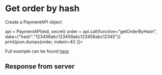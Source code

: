 # Get order by hash

<tabs>
    <tab title="%code-json%">
<code-block lang="json">
<![CDATA[
{
    "credentials": {
        "id": "%MERCHANT_ID%",
        "hash": "ae98fad9a1cc5e715c473b8a6d8f255b5d7c1385b8f0da5e2e68b43b84711454072caf5a3fb70e8386ad2ee9fe72c26023f6166a18e9bd995d62e25e387cda29",
        "version": "%API_VERSION%",
        "client": "%CLIENT_NAME%",
        "language": "sv",
        "time": 1714942741.018025
    },
    "data": {
        "hash": "123456abc123456abc123456abc12345"
    },
    "function": "getOrderByHash"
}
]]>
</code-block>
</tab>
<tab title="%code-python%">
<code-block lang="Python">
<![CDATA[
from PaymentAPI import PaymentAPI

# Create a PaymentAPI object
api = PaymentAPI(eid, secret)
order = api.call(function="getOrderByHash", data={"hash":"123456abc123456abc123456abc12345"})
print(json.dumps(order, indent=4))
]]>
</code-block>

Full example can be found [here](https://github.com/Billmate/QvicklyAPISamples/blob/main/Python/examples/PaymentAPI/getOrderByHash.py)

</tab>

</tabs>

## Response from server
<code-block lang="json">
<![CDATA[
{
    "credentials": {
        "hash": "bc8bc432ad0127802509788b231a39944049a555ff243eafb78ce3b5cd6a58a1f8442bbe272a52e461feb53097a7915d17d45ffdc3fa8c4a2e3de3393d2168eb",
        "logid": 1234567
    },
    "data": {
        "DateTime": "2024-05-01 12:12:12",
        "PaymentData": {
            "order": {
                "number": "12345",
                "status": "Pending",
                "orderid": "123",
                "url": "https://api.billmate.se/invoice/123456/"
            },
            "number": "12345",
            "orderid": "12345",
            "status": "Step2Loaded",
            "method": "2048",
            "paymentplanid": "0",
            "currency": "SEK",
            "language": "sv",
            "country": "SE",
            "method_name": "Betala med Qvickly",
            "logo": "",
            "accepturl": "https://example.com/?bco_confirm=yes&bco_flow=checkout_redirect&wc_order_id=null",
            "cancelurl": "https://example.com/checkout/",
            "callbackurl": "https://example.com/wc-api/BCO_WC_Push/"
        },
        "apiClient": "MyBillMate:NodeJS:1.0",
        "Customer": {
            "Billing": {
                "company": "",
                "street": "Testgatan 1",
                "zip": "123 45",
                "city": "Testingeby",
                "country": "SE",
                "phone": "070 - 000 00 00",
                "email": "tess.t.persson@example.com",
                "type": "person",
                "firstname": "Tess T",
                "lastname": "Persson",
                "street2": ""
            },
            "pno": "19550101-0101",
            "Shipping": []
        },
        "PaymentInfo": "",
        "Cart": {
            "Total": {
                "withouttax": "7000",
                "tax": "0",
                "rounding": "0",
                "withtax": "7000"
            },
            "Shipping": {
                "withouttax": "0",
                "taxrate": "0"
            },
            "Handling": {
                "withouttax": "0",
                "taxrate": "0"
            }
        },
        "Articles": [
            {
                "artnr": "woo-long-sleeve-tee",
                "title": "Long Sleeve Tee",
                "quantity": "1",
                "aprice": "2500",
                "withouttax": "2500",
                "taxrate": "0",
                "discount": "0"
            },
            {
                "artnr": "woo-hoodie-blue-logo",
                "title": "Hoodie - blue, Yes",
                "quantity": "1",
                "aprice": "4500",
                "withouttax": "4500",
                "taxrate": "0",
                "discount": "0"
            }
        ],
        "CheckoutData": {
            "terms": "https://example.com/cart/",
            "companyView": "false",
            "hideShippingAddress": "false",
            "privacyPolicy": "https://example.com/privacy-policy/",
            "Cart": {
                "Total": {
                    "withouttax": "7000",
                    "tax": "0",
                    "rounding": "0",
                    "withtax": "7000"
                },
                "Shipping": {
                    "withouttax": "0",
                    "taxrate": "0"
                },
                "Handling": {
                    "withouttax": "0",
                    "taxrate": "0"
                }
            },
            "client": "WooCommerce_v2:1.6.6"
        },
        "orderid_real": "12345",
        "invoiceid_real": "1234567",
        "status": "Created"
    }
}
]]>
</code-block>


<include from="Snippets-Examples.md" element-id="snippet-footer"></include>